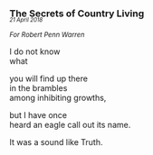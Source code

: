 ### The Secrets of Country Living
<p style="margin:0; margin-top: -1.25rem">
  <em>
    <small><small>21 April 2018</small></small>
  </em>
</p>

<small>*For Robert Penn Warren*</small>

I do not know  
what

you will find up there  
in the brambles  
among inhibiting growths,

but I have once   
heard an eagle call out its name.

It was a sound like Truth.
